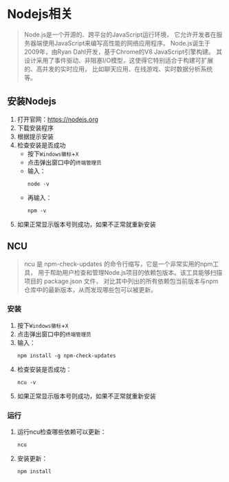 # Nodejs相关

> Node.js是一个开源的、跨平台的JavaScript运行环境，
> 它允许开发者在服务器端使用JavaScript来编写高性能的网络应用程序。
> Node.js诞生于2009年，由Ryan Dahl开发，基于Chrome的V8 JavaScript引擎构建。
> 其设计采用了事件驱动、非阻塞I/O模型，这使得它特别适合于构建可扩展的、高并发的实时应用，
> 比如聊天应用、在线游戏、实时数据分析系统等。

## 安装Nodejs

1. 打开官网：<https://nodejs.org>
2. 下载安装程序
3. 根据提示安装
4. 检查安装是否成功
    - 按下```Windows徽标```+```X```
    - 点击弹出窗口中的```终端管理员```
    - 输入：
        ```shell
        node -v
      ```
    - 再输入：
         ```shell
         npm -v
         ```
5. 如果正常显示版本号则成功，如果不正常就重新安装

## NCU

> ncu 是 npm-check-updates 的命令行缩写，它是一个非常实用的npm工具，
> 用于帮助用户检查和管理Node.js项目的依赖包版本。该工具能够扫描项目的 package.json 文件，
> 对比其中列出的所有依赖包当前版本与npm仓库中的最新版本，从而发现哪些包可以被更新。

### 安装

1. 按下```Windows徽标```+```X```
2. 点击弹出窗口中的```终端管理员```
3. 输入：
    ```shell
    npm install -g npm-check-updates
    ```
4. 检查安装是否成功：
    ```shell
    ncu -v
    ```
5. 如果正常显示版本号则成功，如果不正常就重新安装

### 运行

1. 运行ncu检查哪些依赖可以更新：
    ```shell
    ncu
    ```

2. 安装更新：
    ```shell
    npm install
    ```